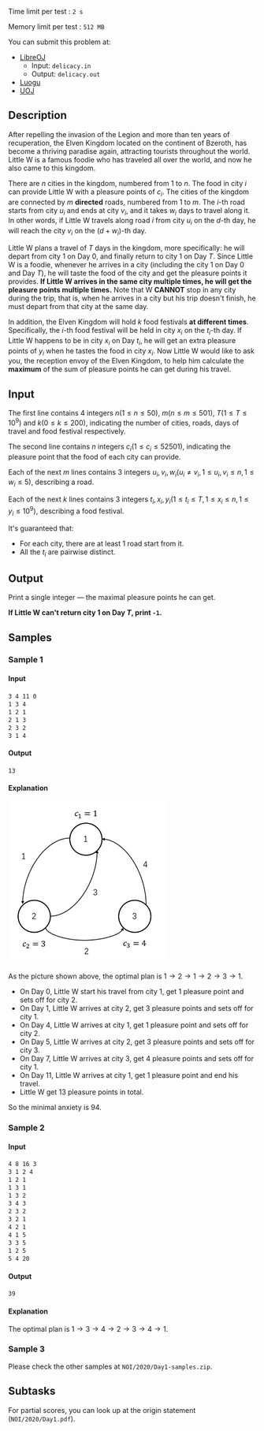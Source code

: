 Time limit per test : $\texttt{2 s}$

Memory limit per test : $\texttt{512 MB}$

You can submit this problem at:

+ [LibreOJ](https://loj.ac/problem/3339)
    - Input: `delicacy.in`
    - Output: `delicacy.out`
+ [Luogu](https://www.luogu.com.cn/problem/P6772)
+ [UOJ](https://uoj.ac/problem/558)

## Description

After repelling the invasion of the Legion and more than ten years of recuperation, the Elven Kingdom located on the continent of Bzeroth, has become a thriving paradise again, attracting tourists throughout the world. Little W is a famous foodie who has traveled all over the world, and now he also came to this kingdom.

There are $n$ cities in the kingdom, numbered from $1$ to $n$. The food in city $i$ can provide Little W with a pleasure points of $c_i$. The cities of the kingdom are connected by $m$ **directed** roads, numbered from $1$ to $m$. The $i$-th road starts from city $u_i$ and ends at city $v_i$, and it takes $w_i$ days to travel along it. In other words, if Little W travels along road $i$ from city $u_i$ on the $d$-th day, he will reach the city $v_i$ on the $(d+w_i)$-th day.

Little W plans a travel of $T$ days in the kingdom, more specifically: he will depart from city $1$ on Day $0$, and finally return to city $1$ on Day $T$. Since Little W is a foodie, whenever he arrives in a city (including the city $1$ on Day $0$ and Day $T$), he will taste the food of the city and get the pleasure points it provides. **If Little W arrives in the same city multiple times, he will get the pleasure points multiple times.** Note that W **CANNOT** stop in any city during the trip, that is, when he arrives in a city but his trip doesn't finish, he must depart from that city at the same day.

In addition, the Elven Kingdom will hold $k$ food festivals **at different times**. Specifically, the $i$-th food festival will be held in city $x_i$ on the $t_i$-th day. If Little W happens to be in city $x_i$ on Day $t_i$, he will get an extra pleasure points of $y_i$ when he tastes the food in city $x_i$. Now Little W would like to ask you, the reception envoy of the Elven Kingdom, to help him calculate the **maximum** of the sum of pleasure points he can get during his travel.

## Input

The first line contains $4$ integers $n (1 \leq n \leq 50)$, $m (n \leq m \leq 501)$, $T (1 \leq T \leq 10^9)$ and $k (0 \leq k \leq 200)$, indicating the number of cities, roads, days of travel and food festival respectively.

The second line contains $n$ integers $c_i (1 \leq c_i \leq 52501)$, indicating the pleasure point that the food of each city can provide.

Each of the next $m$ lines contains $3$ integers $u_i, v_i, w_i (u_i \neq v_i, 1 \leq u_i, v_i \leq n, 1 \leq w_i \leq 5)$, describing a road.

Each of the next $k$ lines contains $3$ integers $t_i, x_i, y_i (1 \leq t_i \leq T, 1 \leq x_i \leq n, 1 \leq y_i \leq 10^9)$, describing a food festival.

It's guaranteed that:

+ For each city, there are at least $1$ road start from it.
+ All the $t_i$ are pairwise distinct.

## Output

Print a single integer — the maximal pleasure points he can get.

**If Little W can't return city $1$ on Day $T$, print `-1`.**

## Samples

### Sample 1
#### Input
```plain
3 4 11 0
1 3 4
1 2 1
2 1 3
2 3 2
3 1 4

```
#### Output
```plain
13

```
#### Explanation

![Sample 1](pic/day1-A-1.png)

As the picture shown above, the optimal plan is $1 \rightarrow 2 \rightarrow 1 \rightarrow 2 \rightarrow 3 \rightarrow 1$.

+ On Day $0$, Little W start his travel from city $1$, get $1$ pleasure point and sets off for city $2$.
+ On Day $1$, Little W arrives at city $2$, get $3$ pleasure points and sets off for city $1$.
+ On Day $4$, Little W arrives at city $1$, get $1$ pleasure point and sets off for city $2$.
+ On Day $5$, Little W arrives at city $2$, get $3$ pleasure points and sets off for city $3$.
+ On Day $7$, Little W arrives at city $3$, get $4$ pleasure points and sets off for city $1$.
+ On Day $11$, Little W arrives at city $1$, get $1$ pleasure point and end his travel.
+ Little W get $13$ pleasure points in total.

So the minimal anxiety is $94$.

### Sample 2
#### Input
```plain
4 8 16 3
3 1 2 4
1 2 1
1 3 1
1 3 2
3 4 3
2 3 2
3 2 1
4 2 1
4 1 5
3 3 5
1 2 5
5 4 20

```
#### Output
```plain
39

```
#### Explanation

The optimal plan is $1 \rightarrow 3 \rightarrow 4 \rightarrow 2 \rightarrow 3 \rightarrow 4 \rightarrow 1$.

### Sample 3

Please check the other samples at `NOI/2020/Day1-samples.zip`.

## Subtasks

For partial scores, you can look up at the origin statement (`NOI/2020/Day1.pdf`).
